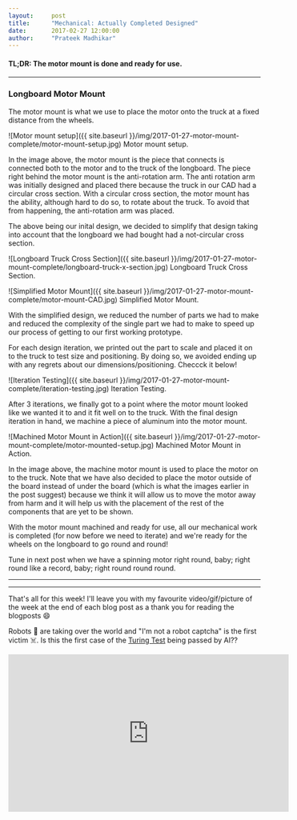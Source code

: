 ```yaml
---
layout:     post
title:      "Mechanical: Actually Completed Designed"
date:       2017-02-27 12:00:00
author:     "Prateek Madhikar"
---
```


<h4>TL;DR: The motor mount is done and ready for use.</h4>

---

<h3>Longboard Motor Mount</h3>
<p>The motor mount is what we use to place the motor onto the truck at a fixed distance from the wheels.</p>

![Motor mount setup]({{ site.baseurl }}/img/2017-01-27-motor-mount-complete/motor-mount-setup.jpg)
<span class="caption text-muted">Motor mount setup.</span>

<p>In the image above, the motor mount is the piece that connects is connected both to the motor and to the truck of the longboard. The piece right behind the motor mount is the anti-rotation arm. The anti rotation arm was initially designed and placed there because the truck in our CAD had a circular cross section. With a circular cross section, the motor mount has the ability, although hard to do so, to rotate about the truck. To avoid that from happening, the anti-rotation arm was placed.</p>

<p>The above being our inital design, we decided to simplify that design taking into account that the longboard we had bought had a not-circular cross section.</p>

![Longboard Truck Cross Section]({{ site.baseurl }}/img/2017-01-27-motor-mount-complete/longboard-truck-x-section.jpg)
<span class="caption text-muted">Longboard Truck Cross Section.</span>

![Simplified Motor Mount]({{ site.baseurl }}/img/2017-01-27-motor-mount-complete/motor-mount-CAD.jpg)
<span class="caption text-muted">Simplified Motor Mount.</span>

<p>With the simplified design, we reduced the number of parts we had to make and reduced the complexity of the single part we had to make to speed up our process of getting to our first working prototype.</p>

<p>For each design iteration, we printed out the part to scale and placed it on to the truck to test size and positioning. By doing so, we avoided ending up with any regrets about our dimensions/positioning. Checcck it below!</p>

![Iteration Testing]({{ site.baseurl }}/img/2017-01-27-motor-mount-complete/iteration-testing.jpg)
<span class="caption text-muted">Iteration Testing.</span>

<p>After 3 iterations, we finally got to a point where the motor mount looked like we wanted it to and it fit well on to the truck. With the final design iteration in hand, we machine a piece of aluminum into the motor mount.</p>

![Machined Motor Mount in Action]({{ site.baseurl }}/img/2017-01-27-motor-mount-complete/motor-mounted-setup.jpg)
<span class="caption text-muted">Machined Motor Mount in Action.</span>

<p>In the image above, the machine motor mount is used to place the motor on to the truck. Note that we have also decided to place the motor outside of the board instead of under the board (which is what the images earlier in the post suggest) because we think it will allow us to move the motor away from harm and it will help us with the placement of the rest of the components that are yet to be shown.</p>

<p>With the motor mount machined and ready for use, all our mechanical work is completed (for now before we need to iterate) and we're ready for the wheels on the longboard to go round and round!</p>

<p>Tune in next post when we have a spinning motor right round, baby; right round like a record, baby; right round round round.</p>

---
---

<p>That's all for this week! I'll leave you with my favourite video/gif/picture of the week at the end of each blog post as a thank you for reading the blogposts 😄</p>

<p>Robots 🤖 are taking over the world and "I'm not a robot captcha" is the first victim ☠️. Is this the first case of the <a href="https://en.wikipedia.org/wiki/Turing_test">Turing Test</a> being passed by AI??</p>
<iframe width="560" height="315" src="https://www.youtube.com/embed/fsF7enQY8uI" frameborder="0" allowfullscreen></iframe>